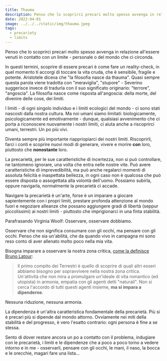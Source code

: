 ```yaml
---
title: Thauma
description: Penso che lo scoprirci precari molto spesso avvenga in relazione all'essere venuti in contatto con un limite - personale o del mondo che ci circonda....
date: 2022-04-01
image: ../../../static/img/thauma.jpeg
tags:
  - precariety
  - limits
---
```


Penso che lo scoprirci precari molto spesso avvenga in relazione all'essere venuti in contatto con un limite - personale o del mondo che ci circonda.

In questi termini, scoprire di essere precari è come fare un reality-check,  in quel momento ti accorgi di toccare la vita cruda, che è sensibile, fragile e potente. 
Aristotele diceva che "la filosofia nasce da thauma". Quasi sempre questa parola viene tradotta con "meraviglia", "stupore" - Severino suggerisce invece di tradurla con il suo significato originario: "terrore", "angoscia". La filosofia nasce come risposta all'angoscia: della morte, del divenire delle cose, dei limiti.

I limiti - di ogni singolo individuo e i limiti ecologici del mondo - ci sono stati nascosti dalla nostra cultura. 
Ma noi umani siamo limitati: biologicamente, psicologicamente ed emotivamente - dunque, qualsiasi avvenimento che ci porta a riconoscere nuovamente i nostri limiti, ci aiuta anche a riscoprirci umani, terrestri. Un po più vivi.

Diventa sempre più importante riappriopiarci dei nostri limiti. Riscoprirli, farci i conti e scoprire nuovi modi di generare, vivere e morire **con** loro, piuttosto che **nonostante** loro.

La precarietà, per le sue caratteristiche di incertezza, non si può controllare, ne tantomeno ignorare, una volta che entra nelle nostre vite. Può avere caratteristiche di imprevedibilità, ma può anche regalarci momenti di assoluta felicità e inaspettata bellezza, in ogni caso non è qualcosa che può essere disposta o assogettata alla volontà dell'uomo.  Possiamo subirla, oppure navigarla, normalmente la precarietà ci accade. 

Navigare la precarietà è un'arte, forse è un imparare a giocare sapientemente con i propri limiti, prestare profonda attenzione al mondo fuori e negoziare alleanze che possano aggiungere gradi di libertà (seppur piccolissimi) ai nostri limiti - piuttosto che imprigionarci in una finta stabilità.

Parafrasando Virginia Woolf: Osservare, osservare dobbiamo.

Osservare che non significa consumare con gli occhi, ma pensare con gli occhi.
Penso che sia un'abilità, che da quando vivo in campagna mi sono reso conto di aver allenato molto poco nella mia vita.

Bisogna imparare a osservare la nostra zona critica, [come la definisce Bruno Latour](/posts/it/tracciare-la-rotta/):

> Il primo compito dei Terrestri è quello di scoprire di quali altri esseri abbiamo bisogno per sopravvivere nella nostra zona critica. Un'attività che non mira a promulgare un'ideale di vita romantico (ed utopista) in armonia, empatia con gli agenti detti "naturali". Non si cerca l'accordo di tutti questi agenti insieme, **ma si impara a dipenderne**.

Nessuna riduzione, nessuna armonia.

La dipendenza è un'altra caratteristica fondamentale della precarietà. Più si è precari più si dipende dal mondo attorno. Ovviamente nei miti della stabilità e del progresso, è vero l'esatto contrario: ogni persona è fine a se stessa. 

Sento di dover restare ancora un po a contatto con il problema, indugiare con le precarietà, i limiti e  le dipendenze che a poco a poco torno a vedere intorno e in me - osservarli, pensare con gli occhi, le mani, il naso, la bocca e le orecchie, magari fare una lista...